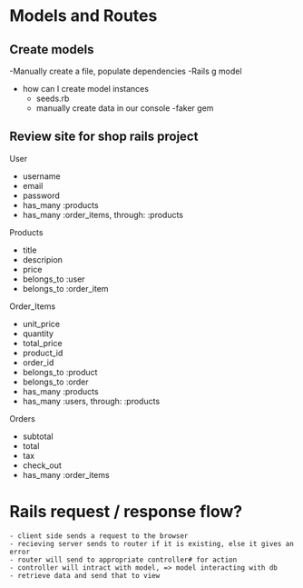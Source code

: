 # Models and Routes

## Create models

-Manually create a file, populate dependencies
-Rails g model

- how can I create model instances
  - seeds.rb
  - manually create data in our console
  -faker gem
 
 ## Review site for shop rails project
 User                  
   - username           
   - email              
   - password            
   - has_many :products
   - has_many :order_items, through: :products

Products
  - title
  - descripion
  - price
  - belongs_to :user
  - belongs_to :order_item

Order_Items            
  - unit_price           
  - quantity             
  - total_price          
  - product_id           
  - order_id
  - belongs_to :product
  - belongs_to :order
  - has_many :products
  - has_many :users, through: :products

Orders
  - subtotal
  - total
  - tax
  - check_out
  - has_many :order_items
# Rails request / response flow?
    
    - client side sends a request to the browser
    - recieving server sends to router if it is existing, else it gives an error
    - router will send to appropriate controller# for action
    - controller will intract with model, => model interacting with db
    - retrieve data and send that to view
